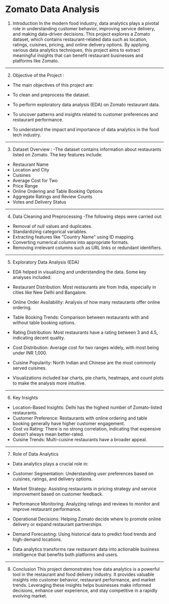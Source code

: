 #                                               Zomato Data Analysis

1. Introduction
In the modern food industry, data analytics plays a pivotal role in understanding customer behavior, improving service delivery, and making data-driven decisions. This project explores a Zomato dataset, which contains restaurant-related data such as location, ratings, cuisines, pricing, and online delivery options. By applying various data analytics techniques, this project aims to extract meaningful insights that can benefit restaurant businesses and platforms like Zomato.
---
2. Objective of the Project :
- The main objectives of this project are:

- To clean and preprocess the dataset.
- To perform exploratory data analysis (EDA) on Zomato restaurant data.
- To uncover patterns and insights related to customer preferences and restaurant performance.
- To understand the impact and importance of data analytics in the food tech industry.

---
3. Dataset Overview :
-The dataset contains information about restaurants listed on Zomato. The key features include:

- Restaurant Name
- Location and City
- Cuisines
- Average Cost for Two
- Price Range
- Online Ordering and Table Booking Options
- Aggregate Ratings and Review Counts
- Votes and Delivery Status

---

4. Data Cleaning and Preprocessing
-The following steps were carried out:

- Removal of null values and duplicates.
- Standardizing categorical variables.
- Extracting features like "Country Name" using ID mapping.
- Converting numerical columns into appropriate formats.
- Removing irrelevant columns such as URL links or redundant identifiers.

---

5. Exploratory Data Analysis (EDA)
- EDA helped in visualizing and understanding the data. Some key analyses included:

- Restaurant Distribution: Most restaurants are from India, especially in cities like New Delhi and Bangalore.
- Online Order Availability: Analysis of how many restaurants offer online ordering.
- Table Booking Trends: Comparison between restaurants with and without table booking options.
- Rating Distribution: Most restaurants have a rating between 3 and 4.5, indicating decent quality.
- Cost Distribution: Average cost for two ranges widely, with most being under INR 1,000.
- Cuisine Popularity: North Indian and Chinese are the most commonly served cuisines.
- Visualizations included bar charts, pie charts, heatmaps, and count plots to make the analysis more intuitive.

---

6. Key Insights
   
- Location-Based Insights: Delhi has the highest number of Zomato-listed restaurants.
- Customer Preference: Restaurants with online ordering and table booking generally have higher customer engagement.
- Cost vs Rating: There is no strong correlation, indicating that expensive doesn’t always mean better-rated.
- Cuisine Trends: Multi-cuisine restaurants have a broader appeal.
---

7. Role of Data Analytics
- Data analytics plays a crucial role in:

- Customer Segmentation: Understanding user preferences based on cuisines, ratings, and delivery options.
- Market Strategy: Assisting restaurants in pricing strategy and service improvement based on customer feedback.
- Performance Monitoring: Analyzing ratings and reviews to monitor and improve restaurant performance.
- Operational Decisions: Helping Zomato decide where to promote online delivery or expand restaurant partnerships.
- Demand Forecasting: Using historical data to predict food trends and high-demand locations.
- Data analytics transforms raw restaurant data into actionable business intelligence that benefits both platforms and users.

---

8. Conclusion
This project demonstrates how data analytics is a powerful tool in the restaurant and food delivery industry. It provides valuable insights into customer behavior, restaurant performance, and market trends. Leveraging these insights helps businesses make informed decisions, enhance user experience, and stay competitive in a rapidly evolving market.
